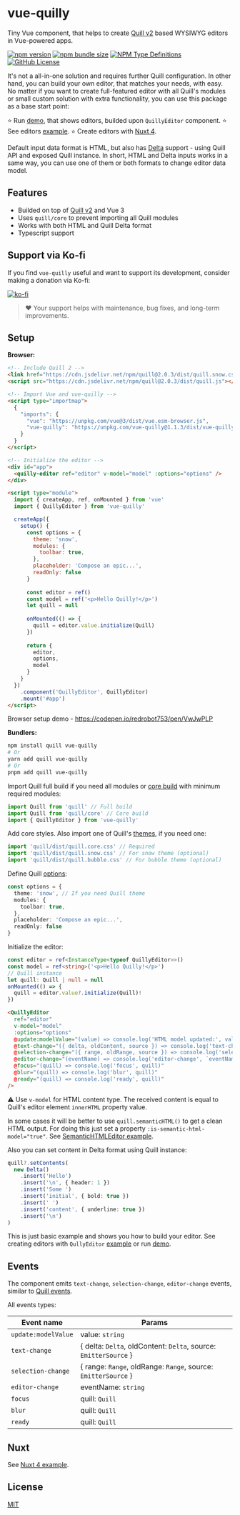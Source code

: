 # vue-quilly

Tiny Vue component, that helps to create [Quill v2](https://quilljs.com/) based WYSIWYG editors in Vue-powered apps.

[![npm version](https://img.shields.io/npm/v/vue-quilly?logo=npm&logoColor=fff)](https://www.npmjs.com/package/vue-quilly)
[![npm bundle size](https://img.shields.io/bundlephobia/min/vue-quilly)](https://www.npmjs.com/package/vue-quilly?activeTab=code)
[![NPM Type Definitions](https://img.shields.io/npm/types/vue-quilly)](https://www.npmjs.com/package/vue-quilly?activeTab=code)
[![GitHub License](https://img.shields.io/github/license/alekswebnet/vue-quilly)](https://github.com/alekswebnet/vue-quilly?tab=readme-ov-file#license)

It's not a all-in-one solution and requires further Quill configuration.
In other hand, you can build your own editor, that matches your needs, with easy.
No matter if you want to create full-featured editor with all Quill's modules or small custom solution with extra functionality, you can use this package as a base start point:

⭐ Run [demo](https://vue-quilly.vercel.app/), that shows editors, builded upon `QuillyEditor` component.
⭐ See editors [example](https://github.com/alekswebnet/vue-quilly/blob/main/demo/).
⭐ Create editors with [Nuxt 4](https://github.com/alekswebnet/vue-quilly/blob/main/nuxt/app/app.vue).

Default input data format is HTML, but also has [Delta](https://quilljs.com/docs/delta) support - using Quill API and exposed Quill instance.
In short, HTML and Delta inputs works in a same way, you can use one of them or both formats to change editor data model.

## Features

- Builded on top of [Quill v2](https://github.com/quilljs/quill) and Vue 3
- Uses `quill/core` to prevent importing all Quill modules
- Works with both HTML and Quill Delta format
- Typescript support

## Support via Ko-fi

If you find `vue-quilly` useful and want to support its development, consider making a donation via Ko-fi:

[![ko-fi](https://ko-fi.com/img/githubbutton_sm.svg)](https://ko-fi.com/oleksandrshevchuk)

> ❤️ Your support helps with maintenance, bug fixes, and long-term improvements.

## Setup

**Browser:**

```html
<!-- Include Quill 2 -->
<link href="https://cdn.jsdelivr.net/npm/quill@2.0.3/dist/quill.snow.css" rel="stylesheet">
<script src="https://cdn.jsdelivr.net/npm/quill@2.0.3/dist/quill.js"></script>

<!-- Import Vue and vue-quilly -->
<script type="importmap">
  {
    "imports": {
      "vue": "https://unpkg.com/vue@3/dist/vue.esm-browser.js",
      "vue-quilly": "https://unpkg.com/vue-quilly@1.1.3/dist/vue-quilly.js"
    }
  }
</script>

<!-- Initialize the editor -->
<div id="app">
  <quilly-editor ref="editor" v-model="model" :options="options" />
</div>

<script type="module">
  import { createApp, ref, onMounted } from 'vue'
  import { QuillyEditor } from 'vue-quilly'

  createApp({
    setup() {
      const options = {
        theme: 'snow',
        modules: {
          toolbar: true,
        },
        placeholder: 'Compose an epic...',
        readOnly: false
      }
      
      const editor = ref()
      const model = ref('<p>Hello Quilly!</p>')
      let quill = null
      
      onMounted(() => {
        quill = editor.value.initialize(Quill)
      })
      
      return {
        editor,
        options,
        model
      }
    }
  })
    .component('QuillyEditor', QuillyEditor)
    .mount('#app')
</script>
```
Browser setup demo - https://codepen.io/redrobot753/pen/VwJwPLP

**Bundlers:**

```bash
npm install quill vue-quilly
# Or
yarn add quill vue-quilly
# Or
pnpm add quill vue-quilly
```

Import Quill full build if you need all modules or [core build](https://quilljs.com/docs/installation#core-build) with minimum required modules:

```ts
import Quill from 'quill' // Full build
import Quill from 'quill/core' // Core build
import { QuillyEditor } from 'vue-quilly'
```

Add core styles. Also import one of Quill's [themes](https://quilljs.com/docs/customization/themes#themes), if you need one:

```ts
import 'quill/dist/quill.core.css' // Required
import 'quill/dist/quill.snow.css' // For snow theme (optional)
import 'quill/dist/quill.bubble.css' // For bubble theme (optional)
```

Define Quill [options](https://quilljs.com/docs/configuration#options):

```ts
const options = {
  theme: 'snow', // If you need Quill theme
  modules: {
    toolbar: true,
  },
  placeholder: 'Compose an epic...',
  readOnly: false
}
```
Initialize the editor:

```ts
const editor = ref<InstanceType<typeof QuillyEditor>>()
const model = ref<string>('<p>Hello Quilly!</p>')
// Quill instance
let quill: Quill | null = null
onMounted(() => {
  quill = editor.value?.initialize(Quill)!
})
```
```html
<QuillyEditor
  ref="editor"
  v-model="model"
  :options="options"
  @update:modelValue="(value) => console.log('HTML model updated:', value)"
  @text-change="({ delta, oldContent, source }) => console.log('text-change', delta, oldContent, source)"
  @selection-change="({ range, oldRange, source }) => console.log('selection-change', range, oldRange, source)"
  @editor-change="(eventName) => console.log('editor-change', `eventName: ${eventName}`)"
  @focus="(quill) => console.log('focus', quill)"
  @blur="(quill) => console.log('blur', quill)"
  @ready="(quill) => console.log('ready', quill)"
/>
```

⚠️ Use `v-model` for HTML content type. The received content is equal to Quill's editor element `innerHTML` property value.

In some cases it will be better to use `quill.semanticHTML()` to get a clean HTML output. For doing this just set a property `:is-semantic-html-model="true"`. See [SemanticHTMLEditor example](https://github.com/alekswebnet/vue-quilly/tree/main/demo/src/components/SemanticHTMLEditor.vue).

Also you can set content in Delta format using Quill instance:

```ts
quill?.setContents(
  new Delta()
    .insert('Hello')
    .insert('\n', { header: 1 })
    .insert('Some ')
    .insert('initial', { bold: true })
    .insert(' ')
    .insert('content', { underline: true })
    .insert('\n')
)
```

This is just basic example and shows you how to build your editor.
See creating editors with `QullyEditor` [example](https://github.com/alekswebnet/vue-quilly/blob/main/demo/) or run [demo](https://vue-quilly.vercel.app/).

## Events

The component emits `text-change`, `selection-change`, `editor-change` events, similar to [Quill events](https://quilljs.com/docs/api#events).

All events types:

| Event name          | Params                                                           |
| ------------------- | ---------------------------------------------------------------- |
| `update:modelValue` | value: `string`                                                  |
| `text-change`       | { delta: `Delta`, oldContent: `Delta`, source: `EmitterSource` } |
| `selection-change`  | { range: `Range`, oldRange: `Range`, source: `EmitterSource` }   |
| `editor-change`     | eventName: `string`                                              |
| `focus`             | quill: `Quill`                                                   |
| `blur`              | quill: `Quill`                                                   |
| `ready`             | quill: `Quill`                                                   |

## Nuxt

See [Nuxt 4 example](https://github.com/alekswebnet/vue-quilly/blob/main/nuxt/app/app.vue).

## License

[MIT](https://choosealicense.com/licenses/mit/)
